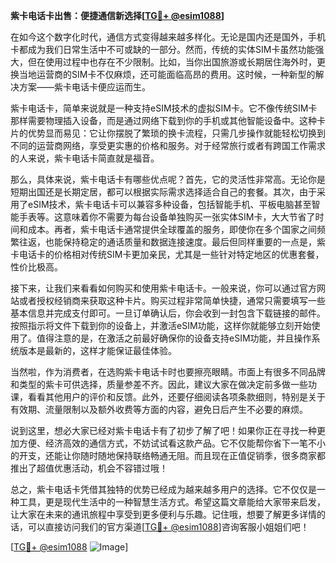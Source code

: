 **紫卡电话卡出售：便捷通信新选择[[TG💪+ @esim1088](https://t.me/s/esim1088)]**

在如今这个数字化时代，通信方式变得越来越多样化。无论是国内还是国外，手机卡都成为我们日常生活中不可或缺的一部分。然而，传统的实体SIM卡虽然功能强大，但在使用过程中也存在不少限制。比如，当你出国旅游或长期居住海外时，更换当地运营商的SIM卡不仅麻烦，还可能面临高昂的费用。这时候，一种新型的解决方案——紫卡电话卡便应运而生。

紫卡电话卡，简单来说就是一种支持eSIM技术的虚拟SIM卡。它不像传统SIM卡那样需要物理插入设备，而是通过网络下载到你的手机或其他智能设备中。这种卡片的优势显而易见：它让你摆脱了繁琐的换卡流程，只需几步操作就能轻松切换到不同的运营商网络，享受更实惠的价格和服务。对于经常旅行或者有跨国工作需求的人来说，紫卡电话卡简直就是福音。

那么，具体来说，紫卡电话卡有哪些优点呢？首先，它的灵活性非常高。无论你是短期出国还是长期定居，都可以根据实际需求选择适合自己的套餐。其次，由于采用了eSIM技术，紫卡电话卡可以兼容多种设备，包括智能手机、平板电脑甚至智能手表等。这意味着你不需要为每台设备单独购买一张实体SIM卡，大大节省了时间和成本。再者，紫卡电话卡通常提供全球覆盖的服务，即使你在多个国家之间频繁往返，也能保持稳定的通话质量和数据连接速度。最后但同样重要的一点是，紫卡电话卡的价格相对传统SIM卡更加亲民，尤其是一些针对特定地区的优惠套餐，性价比极高。

接下来，让我们来看看如何购买和使用紫卡电话卡。一般来说，你可以通过官方网站或者授权经销商来获取这种卡片。购买过程非常简单快捷，通常只需要填写一些基本信息并完成支付即可。一旦订单确认后，你会收到一封包含下载链接的邮件。按照指示将文件下载到你的设备上，并激活eSIM功能，这样你就能够立刻开始使用了。值得注意的是，在激活之前最好确保你的设备支持eSIM功能，并且操作系统版本是最新的，这样才能保证最佳体验。

当然啦，作为消费者，在选购紫卡电话卡时也要擦亮眼睛。市面上有很多不同品牌和类型的紫卡可供选择，质量参差不齐。因此，建议大家在做决定前多做一些功课，看看其他用户的评价和反馈。此外，还要仔细阅读各项条款细则，特别是关于有效期、流量限制以及额外收费等方面的内容，避免日后产生不必要的麻烦。

说到这里，想必大家已经对紫卡电话卡有了初步了解了吧！如果你正在寻找一种更加方便、经济高效的通信方式，不妨试试看这款产品。它不仅能帮你省下一笔不小的开支，还能让你随时随地保持联络畅通无阻。而且现在正值促销季，很多商家都推出了超值优惠活动，机会不容错过哦！

总之，紫卡电话卡凭借其独特的优势已经成为越来越多用户的选择。它不仅仅是一种工具，更是现代生活中的一种智慧生活方式。希望这篇文章能给大家带来启发，让大家在未来的通讯旅程中享受到更多便利与乐趣。记住哦，想要了解更多详情的话，可以直接访问我们的官方渠道[[TG💪+ @esim1088](https://t.me/s/esim1088)]咨询客服小姐姐们吧！

[[TG💪+ @esim1088](https://t.me/s/esim1088) ![Image](https://i.postimg.cc/4NQfJmqS/Snipaste-2025-05-13-00-14-12.png)]